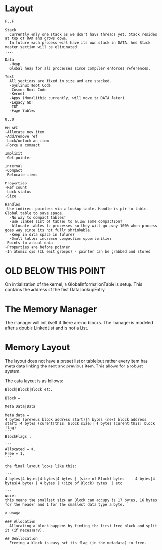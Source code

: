 ﻿# Layout

```
F..F

Stack
  Currently only one stack as we don't have threads yet. Stack resides at top of RAM and grows down. 
  In future each process will have its own stack in DATA. And Stack master section will be eliminated.
....

Data
  -Heap
  Global heap for all processes since compiler enforces references.

Text
  All sections are fixed in size and are stacked.
  -Syslinux Boot Code
  -Cosmos Boot Code
  -Kernel
  -Apps (Monolithic currently, will move to DATA later)
  -Legacy GDT
  -IDT
  -Page Tables

0..0
```

```
MM API
-Allocate new item
-Add/remove ref
-Lock/unlock an item
-Force a compact

Implicit
-Get pointer

Internal
-Compact
-Relocate items

Properties
-Ref count
-Lock status
-Size

Handles
-Use indirect pointers via a lookup table. Handle is ptr to table. Global table to save space.
  -No way to compact tables? 
  -use linked list of tables to allow some compaction? 
  -Allocate tables to processes so they will go away 100% when process goes way since its not fully shrinkable.
  -Keep in data space in future?
  -Small tables increase compaction opportunities
-Points to actual data
-Properties are before pointer
-In atomic ops (IL emit groups) - pointer can be grabbed and stored
```

# OLD BELOW THIS POINT

On initialization of the kernel, a GlobalInformationTable is setup. This contains the address of the first DataLookupEntry

# The Memory Manager

The manager will init itself if there are no blocks. The manager is modeled after a double LinkedList and is not a List.

# Memory Layout
The layout does  not have a preset list or table but rather every item has meta data linking the next and previous item. This allows for a robust system.

The data layout is as follows:

````
Block|Block|Block etc.

Block =

Meta Data|Data

Meta data =
4 bytes (preveus block address start)|4 bytes (next block address start)|4 bytes (curent[this] block size)| 4 bytes (curent[this] block flag)
```
BlockFlags :

```
Allocated = 0,
Free = 1,
```

the final layout looks like this:

```
4 bytes|4 bytes|4 bytes|4 bytes | (size of Block) bytes  |  4 bytes|4 bytes|4 bytes | 4 bytes | (size of Block) bytes  | etc

```
Note:
this means the smallest size an Block can occupy is 17 bytes, 16 bytes for the header and 1 for the smallest data type a byte.

# Usage

### Allocation
  Allocating a block happens by finding the first free block and split it (if necessary).

## Deallocation
  Freeing a block is easy set its flag (in the metadata) to free.
